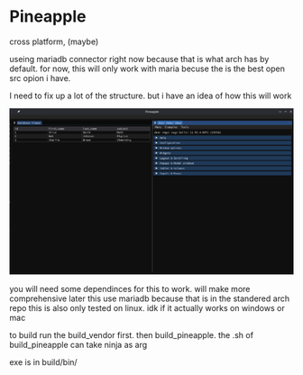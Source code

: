# Pineapple


cross platform, (maybe)

useing mariadb connector right now because that is what arch has by default.
for now, this will only work with maria becuse the is the best open src opion i have.

I need to fix up a lot of the structure. but i have an idea of how this will work


![Screenshot of the current app](./assets/readme/Screenshot_20251005_150646.png)


you will need some dependinces for this to work.
will make more comprehensive later
this use mariadb because that is in the standered arch repo
this is also only tested on linux.
idk if it actually works on windows or mac



to build run the build_vendor first. then build_pineapple. the .sh of build_pineapple can take ninja as arg

exe is in build/bin/

